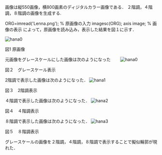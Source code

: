 画像は縦550画像，横800画素のディジタルカラー画像である．
２階調，４階調，８階調の画像を生成する.

ORG=imread('Lenna.png'); % 原画像の入力
imagesc(ORG); axis image; % 画像の表示
によって，原画像を読み込み，表示した結果を図１に示す．

![hana0](https://user-images.githubusercontent.com/34636430/34911525-a747cd6a-f90f-11e7-902e-50e7a29854bd.png)  

図1 原画像

元画像をグレースケールにした画像は次のようになった　　
![hana0](https://user-images.githubusercontent.com/34636430/35209977-c02bad76-ff93-11e7-8ca5-1330a35f2d82.jpg)  

図２　グレースケール表示　

2階調で表示した画像は次のようになった．
![hana1](https://user-images.githubusercontent.com/34636430/35209978-c0596090-ff93-11e7-9d80-2b1004b3732a.jpg)  

図３　2階調表示

４階調で表示した画像は次のようになった．
![hana2](https://user-images.githubusercontent.com/34636430/35209979-c0887484-ff93-11e7-9bdd-9fe5de280172.jpg)  

図４　４階調表示

８階調で表示した画像は次のようになった．
![hana3](https://user-images.githubusercontent.com/34636430/35209980-c0b6657e-ff93-11e7-9717-57392aee58a4.jpg)  

図５　８階調表示

グレースケールの画像を２階調，４階調，８階調で表示することで擬似輪郭が現れた．
